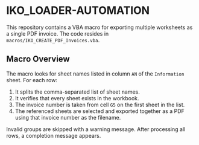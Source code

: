 # IKO_LOADER-AUTOMATION

This repository contains a VBA macro for exporting multiple worksheets as a single PDF invoice. The code resides in `macros/IKO_CREATE_PDF_Invoices.vba`.

## Macro Overview

The macro looks for sheet names listed in column `AN` of the `Information` sheet. For each row:

1. It splits the comma-separated list of sheet names.
2. It verifies that every sheet exists in the workbook.
3. The invoice number is taken from cell `G5` on the first sheet in the list.
4. The referenced sheets are selected and exported together as a PDF using that invoice number as the filename.

Invalid groups are skipped with a warning message. After processing all rows, a completion message appears.
